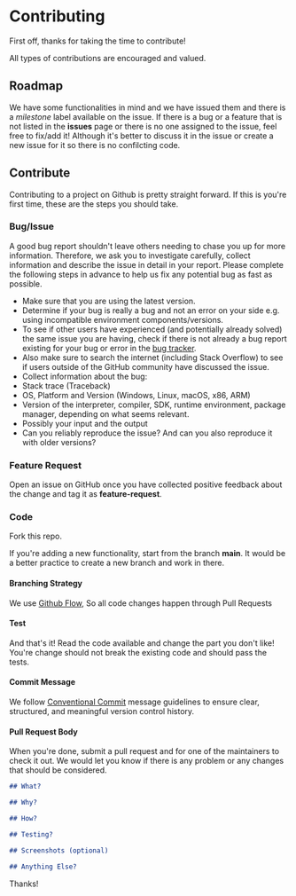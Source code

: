 # Contributing

First off, thanks for taking the time to contribute!

All types of contributions are encouraged and valued.

## Roadmap

We have some functionalities in mind and we have issued them and there is a _milestone_ label available on the issue. If there is a bug or a feature that is not listed in the **issues** page or there is no one assigned to the issue, feel free to fix/add it! Although it's better to discuss it in the issue or create a new issue for it so there is no confilcting code.

## Contribute

Contributing to a project on Github is pretty straight forward. If this is you're first time, these are the steps you should take.

### Bug/Issue

A good bug report shouldn't leave others needing to chase you up for more information. Therefore, we ask you to investigate carefully, collect information and describe the issue in detail in your report. Please complete the following steps in advance to help us fix any potential bug as fast as possible.

- Make sure that you are using the latest version.
- Determine if your bug is really a bug and not an error on your side e.g. using incompatible environment components/versions.
- To see if other users have experienced (and potentially already solved) the same issue you are having, check if there is not already a bug report existing for your bug or error in the [bug tracker](issues?q=label%3Abug).
- Also make sure to search the internet (including Stack Overflow) to see if users outside of the GitHub community have discussed the issue.
- Collect information about the bug:
- Stack trace (Traceback)
- OS, Platform and Version (Windows, Linux, macOS, x86, ARM)
- Version of the interpreter, compiler, SDK, runtime environment, package manager, depending on what seems relevant.
- Possibly your input and the output
- Can you reliably reproduce the issue? And can you also reproduce it with older versions?

### Feature Request

Open an issue on GitHub once you have collected positive feedback about the change and tag it as **feature-request**.

### Code

Fork this repo.

If you're adding a new functionality, start from the branch **main**. It would be a better practice to create a new branch and work in there.

#### Branching Strategy

We use [Github Flow](https://docs.github.com/en/get-started/using-github/github-flow), So all code changes happen through Pull Requests

#### Test

And that's it! Read the code available and change the part you don't like! You're change should not break the existing code and should pass the tests.

#### Commit Message

We follow [Conventional Commit](https://www.conventionalcommits.org/en/v1.0.0/) message guidelines to ensure clear, structured, and meaningful version control history.

#### Pull Request Body

When you're done, submit a pull request and for one of the maintainers to check it out. We would let you know if there is any problem or any changes that should be considered.

```markdown
## What?

## Why?

## How?

## Testing?

## Screenshots (optional)

## Anything Else?
```

Thanks!
